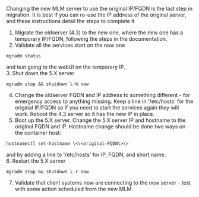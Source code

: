 Changing the new MLM server to use the original IP/FQDN is the last step in migration.  It is best if you can re-use the IP address of the original server, and these instructions detail the steps to complete it

1. Migrate the oldserver (4.3) to the new one, where the new one has a temporary IP/FQDN, following the steps in the documentation.  
2. Validate all the services start on the new one
 ```
mgradm status
```
  and test going to the webUI on the temporary IP.  
3. Shut down the 5.X server
```
mgradm stop && shutdown \-h now
```  
4. Change the oldserver FQDN and IP address to something different \- for emergency access to anything missing.  Keep a line in '/etc/hosts' for the original IP/FQDN so if you need to start the services again they will work.  Reboot the 4.3 server so it has the new IP in place.   
5. Boot up the 5.X server.  Change the 5.X server IP and hostname to the original FQDN and IP.  Hostname change should be done two ways on the container host:
```
hostnamectl set-hostname \<\<original-FQDN\>\>
```
and by adding a line to '/etc/hosts' for IP, FQDN, and short name.  
6. Restart the 5.X server
```
mgradm stop && shutdown \-r now  
```
7. Validate that client systems now are connecting to the new server \- test with some action scheduled from the new MLM.

